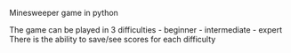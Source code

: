 Minesweeper game in python

The game can be played in 3 difficulties - beginner - intermediate - expert
There is the ability to save/see scores for each difficulty
